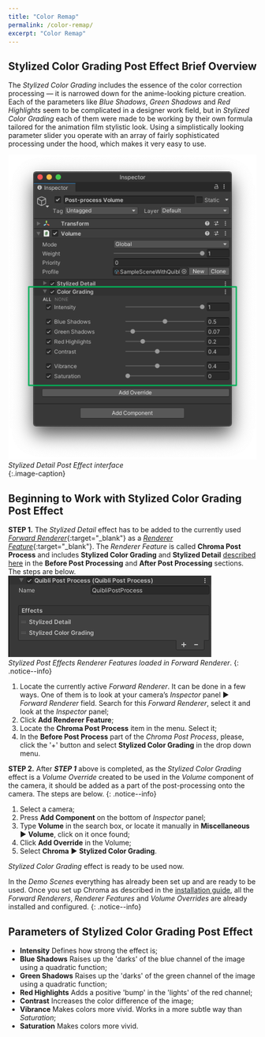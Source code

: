```yaml
---
title: "Color Remap"
permalink: /color-remap/
excerpt: "Color Remap"
---
```


## Stylized Color Grading Post Effect Brief Overview

The _Stylized Color Grading_ includes the essence of the color correction processing — it is narrowed down for the anime-looking picture creation. Each of the parameters like _Blue Shadows_, _Green Shadows_ and _Red Highlights_ seem to be complicated in a designer work field, but in _Stylized Color Grading_ each of them were made to be working by their own formula tailored for the animation film stylistic look. Using a simplistically looking parameter slider you operate with an array of fairly sophisticated processing under the hood, which makes it very easy to use.

![Stylized Detail Post Effect interface](../assets/images/manual_images/quibli_stylized_color_grading_post_effect_interface.png)  
*Stylized Detail Post Effect interface*  
{:.image-caption}


## Beginning to Work with Stylized Color Grading Post Effect

**STEP 1.** The _Stylized Detail_ effect has to be added to the currently used [_Forward Renderer_](https://docs.unity3d.com/Packages/com.unity.render-pipelines.universal@11.0/manual/urp-forward-renderer.html){:target="_blank"} as a [_Renderer Feature_](https://docs.unity3d.com/Packages/com.unity.render-pipelines.universal@11.0/manual/urp-renderer-feature.html){:target="_blank"}. The _Renderer Feature_ is called **Chroma Post Process** and includes **Stylized Color Grading** and **Stylized Detail** [described here](../stylized-detail-post-effect) in the **Before Post Processing** and **After Post Processing** sections. The steps are below.  
![Stylized Post Effects Renderer Features loaded in Forward Renderer](../assets/images/manual_images/quibli_post_processing_renderer_features.png)  
*Stylized Post Effects Renderer Features loaded in Forward Renderer*. 
{: .notice--info}

  1. Locate the currently active _Forward Renderer_. It can be done in a few ways. One of them is to look at your camera’s _Inspector_ panel ▶ _Forward Renderer_ field. Search for this _Forward Renderer_, select it and look at the _Inspector_ panel;
  1. Click **Add Renderer Feature**;
  1. Locate the **Chroma Post Process** item in the menu. Select it;
  1. In the **Before Post Process** part of the _Chroma Post Process_, please, click the '+' button and select **Stylized Color Grading** in the drop down menu.

**STEP 2.** After **_STEP 1_** above is completed, as the _Stylized Color Grading_ effect is a _Volume Override_ created to be used in the _Volume_ component of the camera, it should be added as a part of the post-processing onto the camera. The steps are below.
{: .notice--info}

  1. Select a camera;
  1. Press **Add Component** on the bottom of _Inspector_ panel;
  1. Type **Volume** in the search box, or locate it manually in **Miscellaneous** ▶ **Volume**, click on it once found;
  1. Click **Add Override** in the Volume;
  1. Select **Chroma** ▶ **Stylized Color Grading**.

_Stylized Color Grading_ effect is ready to be used now.

In the _Demo Scenes_ everything has already been set up and are ready to be used. Once you set up Chroma as described in the [installation guide](../installation), all the _Forward Renderers_, _Renderer Features_ and _Volume Overrides_ are already installed and configured.
{: .notice--info}

## Parameters of Stylized Color Grading Post Effect
- **Intensity** Defines how strong the effect is;
- **Blue Shadows** Raises up the 'darks' of the blue channel of the image using a quadratic function;
- **Green Shadows** Raises up the 'darks' of the green channel of the image using a quadratic function;
- **Red Highlights** Adds a positive 'bump' in the 'lights' of the red channel;
- **Contrast** Increases the color difference of the image;
- **Vibrance** Makes colors more vivid. Works in a more subtle way than _Saturation_;
- **Saturation** Makes colors more vivid.
